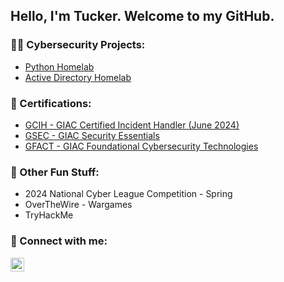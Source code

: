 ## Hello, I'm Tucker. Welcome to my GitHub.

### 👨‍💻 Cybersecurity Projects:

- [Python Homelab](https://github.com/tuckws/Lab_Python)
- [Active Directory Homelab](https://github.com/tuckws/Lab_Active_Directory)

### :page_with_curl: Certifications:

- [GCIH - GIAC Certified Incident Handler (June 2024)](https://www.giac.org/certifications/certified-incident-handler-gcih/)
- [GSEC - GIAC Security Essentials](https://www.giac.org/certifications/security-essentials-gsec/)
- [GFACT - GIAC Foundational Cybersecurity Technologies](https://www.giac.org/certifications/foundational-cybersecurity-technologies-gfact/)

### :telescope: Other Fun Stuff:

- 2024 National Cyber League Competition - Spring
- OverTheWire - Wargames
- TryHackMe

### :wave: Connect with me:

[<img align="left" alt="tuckws | LinkedIn" width="22px" src="https://cdn.jsdelivr.net/npm/simple-icons@v3/icons/linkedin.svg" />][linkedin]

[linkedin]: https://linkedin.com/in/tuckws
